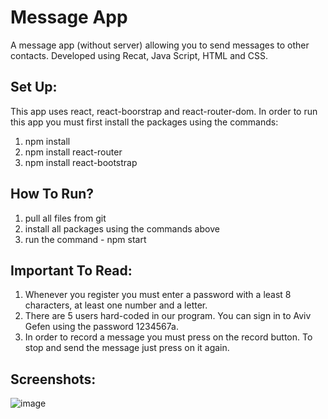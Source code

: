 # Message App

A message app (without server) allowing you to send messages to other contacts. Developed using Recat, Java Script, HTML and CSS.

## Set Up:
This app uses react, react-boorstrap and react-router-dom.
In order to run this app you must first install the packages using the commands:
1. npm install
2. npm install react-router
3. npm install react-bootstrap

## How To Run?
1. pull all files from git
2. install all packages using the commands above
3. run the command - npm start

## Important To Read:
1. Whenever you register you must enter a password with a least 8 characters, at least one number and a letter.
2. There are 5 users hard-coded in our program. You can sign in to Aviv Gefen using the password 1234567a.
3. In order to record a message you must press on the record button. To stop and send the message just press on it again.

## Screenshots:

![image](https://user-images.githubusercontent.com/88827751/164992979-252003bb-4068-42c5-93f2-2fb682272f35.png)



